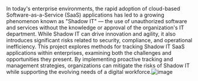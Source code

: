 In today's enterprise environments, the rapid adoption of cloud-based Software-as-a-Service (SaaS) applications has led to a growing phenomenon known as "Shadow IT" — the use of unauthorized software and services without the knowledge or approval of the organization's IT department. While Shadow IT can drive innovation and agility, it also introduces significant risks related to security, compliance, and operational inefficiency. This project explores methods for tracking Shadow IT SaaS applications within enterprises, examining both the challenges and opportunities they present. By implementing proactive tracking and management strategies, organizations can mitigate the risks of Shadow IT while supporting the evolving needs of a digital workforce.![image](https://github.com/user-attachments/assets/22fe4452-0a4b-449b-810f-643968f8cc43)
